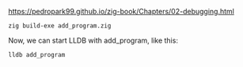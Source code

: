 https://pedropark99.github.io/zig-book/Chapters/02-debugging.html

```
zig build-exe add_program.zig
```

Now, we can start LLDB with add_program, like this:

```
lldb add_program
```
